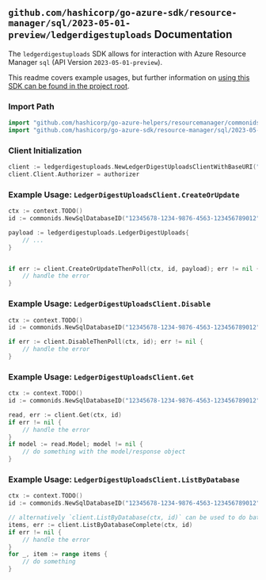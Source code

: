 
## `github.com/hashicorp/go-azure-sdk/resource-manager/sql/2023-05-01-preview/ledgerdigestuploads` Documentation

The `ledgerdigestuploads` SDK allows for interaction with Azure Resource Manager `sql` (API Version `2023-05-01-preview`).

This readme covers example usages, but further information on [using this SDK can be found in the project root](https://github.com/hashicorp/go-azure-sdk/tree/main/docs).

### Import Path

```go
import "github.com/hashicorp/go-azure-helpers/resourcemanager/commonids"
import "github.com/hashicorp/go-azure-sdk/resource-manager/sql/2023-05-01-preview/ledgerdigestuploads"
```


### Client Initialization

```go
client := ledgerdigestuploads.NewLedgerDigestUploadsClientWithBaseURI("https://management.azure.com")
client.Client.Authorizer = authorizer
```


### Example Usage: `LedgerDigestUploadsClient.CreateOrUpdate`

```go
ctx := context.TODO()
id := commonids.NewSqlDatabaseID("12345678-1234-9876-4563-123456789012", "example-resource-group", "serverName", "databaseName")

payload := ledgerdigestuploads.LedgerDigestUploads{
	// ...
}


if err := client.CreateOrUpdateThenPoll(ctx, id, payload); err != nil {
	// handle the error
}
```


### Example Usage: `LedgerDigestUploadsClient.Disable`

```go
ctx := context.TODO()
id := commonids.NewSqlDatabaseID("12345678-1234-9876-4563-123456789012", "example-resource-group", "serverName", "databaseName")

if err := client.DisableThenPoll(ctx, id); err != nil {
	// handle the error
}
```


### Example Usage: `LedgerDigestUploadsClient.Get`

```go
ctx := context.TODO()
id := commonids.NewSqlDatabaseID("12345678-1234-9876-4563-123456789012", "example-resource-group", "serverName", "databaseName")

read, err := client.Get(ctx, id)
if err != nil {
	// handle the error
}
if model := read.Model; model != nil {
	// do something with the model/response object
}
```


### Example Usage: `LedgerDigestUploadsClient.ListByDatabase`

```go
ctx := context.TODO()
id := commonids.NewSqlDatabaseID("12345678-1234-9876-4563-123456789012", "example-resource-group", "serverName", "databaseName")

// alternatively `client.ListByDatabase(ctx, id)` can be used to do batched pagination
items, err := client.ListByDatabaseComplete(ctx, id)
if err != nil {
	// handle the error
}
for _, item := range items {
	// do something
}
```
